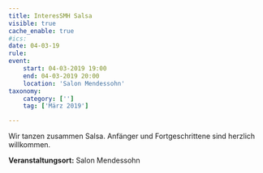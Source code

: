 ```yaml
---
title: InteresSMH Salsa
visible: true
cache_enable: true
#ics: 
date: 04-03-19
rule: 
event:
	start: 04-03-2019 19:00
	end: 04-03-2019 20:00
	location: 'Salon Mendessohn'
taxonomy:
	category: ['']
	tag: ['März 2019']

---
```

Wir tanzen zusammen Salsa. Anfänger und Fortgeschrittene sind herzlich willkommen.


**Veranstaltungsort:** Salon Mendessohn


